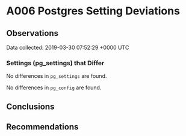 # A006 Postgres Setting Deviations #

## Observations ##
Data collected: 2019-03-30 07:52:29 +0000 UTC  

### Settings (pg_settings) that Differ ###

No differences in `pg_settings` are found.


No differences in `pg_config` are found.



## Conclusions ##


## Recommendations ##

